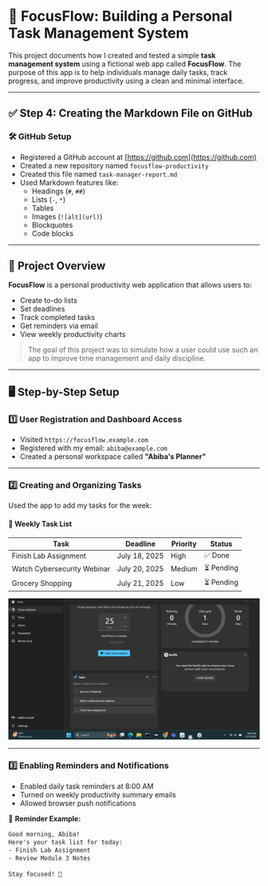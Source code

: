 # 🧠 FocusFlow: Building a Personal Task Management System

This project documents how I created and tested a simple **task management system** using a fictional web app called **FocusFlow**. The purpose of this app is to help individuals manage daily tasks, track progress, and improve productivity using a clean and minimal interface.

---

## ✅ Step 4: Creating the Markdown File on GitHub

### 🛠️ GitHub Setup

- Registered a GitHub account at [https://github.com](https://github.com)
- Created a new repository named `focusflow-productivity`
- Created this file named `task-manager-report.md`
- Used Markdown features like:
  - Headings (`#`, `##`)
  - Lists (`-`, `*`)
  - Tables
  - Images (`![alt](url)`)
  - Blockquotes
  - Code blocks

---

## 🧩 Project Overview

**FocusFlow** is a personal productivity web application that allows users to:

- Create to-do lists
- Set deadlines
- Track completed tasks
- Get reminders via email
- View weekly productivity charts

> The goal of this project was to simulate how a user could use such an app to improve time management and daily discipline.

---

## 🖥️ Step-by-Step Setup

### 1️⃣ User Registration and Dashboard Access

- Visited `https://focusflow.example.com`
- Registered with my email: `abiba@example.com`
- Created a personal workspace called **"Abiba's Planner"**

---

### 2️⃣ Creating and Organizing Tasks

Used the app to add my tasks for the week:

#### 🔹 Weekly Task List

| Task                          | Deadline       | Priority | Status     |
|-------------------------------|----------------|----------|------------|
| Finish Lab Assignment         | July 18, 2025  | High     | ✅ Done     |
| Watch Cybersecurity Webinar   | July 20, 2025  | Medium   | ⏳ Pending  |
| Grocery Shopping              | July 21, 2025  | Low      | ⏳ Pending  |

![Task Creation Screenshot](productivity.png)

---

### 3️⃣ Enabling Reminders and Notifications

- Enabled daily task reminders at 8:00 AM
- Turned on weekly productivity summary emails
- Allowed browser push notifications

📧 **Reminder Example:**

```text
Good morning, Abiba!  
Here's your task list for today:
- Finish Lab Assignment
- Review Module 3 Notes

Stay focused! 🚀
